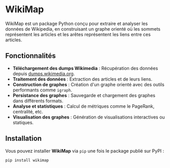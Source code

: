 # WikiMap

WikiMap est un package Python conçu pour extraire et analyser les données de Wikipedia, en construisant un graphe orienté où les sommets représentent les articles et les arêtes représentent les liens entre ces articles.

## Fonctionnalités

- **Téléchargement des dumps Wikimedia** : Récupération des données depuis [dumps.wikimedia.org](https://dumps.wikimedia.org/).
- **Traitement des données** : Extraction des articles et de leurs liens.
- **Construction de graphes** : Création d'un graphe orienté avec des outils performants comme `igraph`.
- **Persistance des graphes** : Sauvegarde et chargement des graphes dans différents formats.
- **Analyse et statistiques** : Calcul de métriques comme le PageRank, centralité, etc.
- **Visualisation des graphes** : Génération de visualisations interactives ou statiques.

## Installation

Vous pouvez installer **WikiMap** via `pip` une fois le package publié sur PyPI :

```bash
pip install wikimap
